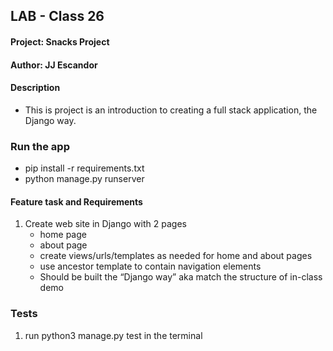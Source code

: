 ## LAB - Class 26

#### Project: Snacks Project
#### Author: JJ Escandor


#### Description

 - This is project is an introduction to creating a full stack application, the Django way.

### Run the app

 - pip install -r requirements.txt
 - python manage.py runserver

#### Feature task and Requirements

1. Create web site in Django with 2 pages
    - home page
    - about page
    - create views/urls/templates as needed for home and about pages
    - use ancestor template to contain navigation elements
    - Should be built the “Django way” aka match the structure of in-class demo

### Tests

1. run python3 manage.py test in the terminal
